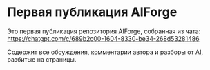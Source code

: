 # Первая публикация AIForge

Это первая публикация репозитория AIForge, собранная из чата:
https://chatgpt.com/c/689b2c00-1604-8330-be34-268d53281486

Содержит все обсуждения, комментарии автора и разборы от AI, разбитые на страницы.

